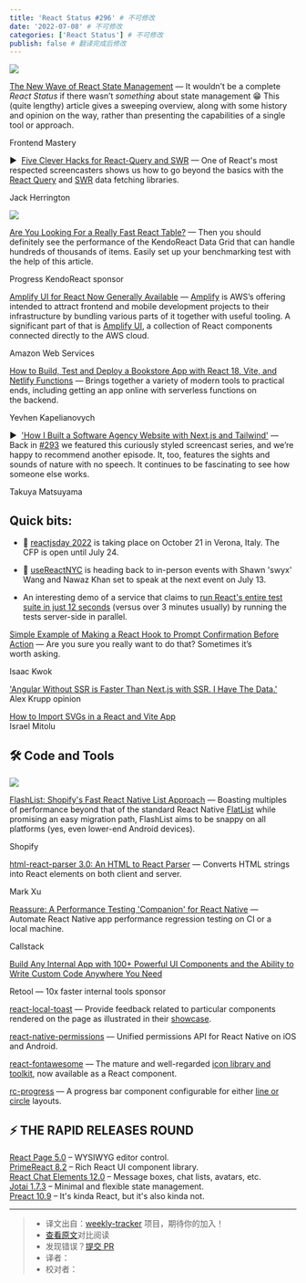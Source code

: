 ```yaml
---
title: 'React Status #296' # 不可修改
date: '2022-07-08' # 不可修改
categories: ['React Status'] # 不可修改
publish: false # 翻译完成后修改
---
```


![](https://res.cloudinary.com/cpress/image/upload/w_1280,e_sharpen:60/alt7ffqv6p0vysyubhod.jpg)

<!--以上是预览信息，图片一张或限制百字左右，前者优先，全文请使用二级及以下标题-->
<!-- more -->

[The New Wave of React State Management](https://react.statuscode.com/link/125843/web "frontendmastery.com") — It wouldn’t be a complete _React Status_ if there wasn’t _something_ about state management 😁 This (quite lengthy) article gives a sweeping overview, along with some history and opinion on the way, rather than presenting the capabilities of a single tool or approach.

Frontend Mastery

▶  [Five Clever Hacks for React-Query and SWR](https://react.statuscode.com/link/125844/web "www.youtube.com") — One of React's most respected screencasters shows us how to go beyond the basics with the [React Query](https://react.statuscode.com/link/125845/web) and [SWR](https://react.statuscode.com/link/125846/web) data fetching libraries.

Jack Herrington

[![](https://copm.s3.amazonaws.com/e2fdab7e.png)](https://react.statuscode.com/link/125847/web)

[Are You Looking For a Really Fast React Table?](https://react.statuscode.com/link/125847/web "ad.doubleclick.net") — Then you should definitely see the performance of the KendoReact Data Grid that can handle hundreds of thousands of items. Easily set up your benchmarking test with the help of this article.

Progress KendoReact sponsor

[Amplify UI for React Now Generally Available](https://react.statuscode.com/link/125874/web "aws.amazon.com") — [Amplify](https://react.statuscode.com/link/125875/web) is AWS’s offering intended to attract frontend and mobile development projects to their infrastructure by bundling various parts of it together with useful tooling. A significant part of that is [Amplify UI](https://react.statuscode.com/link/125876/web), a collection of React components connected directly to the AWS cloud.

Amazon Web Services

[How to Build, Test and Deploy a Bookstore App with React 18, Vite, and Netlify Functions](https://react.statuscode.com/link/125848/web "labs.pineview.io") — Brings together a variety of modern tools to practical ends, including getting an app online with serverless functions on the backend.

Yevhen Kapelianovych

▶  ['How I Built a Software Agency Website with Next.js and Tailwind'](https://react.statuscode.com/link/125877/web "www.youtube.com") — Back in [#293](https://react.statuscode.com/link/125878/web) we featured this curiously styled screencast series, and we’re happy to recommend another episode. It, too, features the sights and sounds of nature with no speech. It continues to be fascinating to see how someone else works.

Takuya Matsuyama

## **Quick bits:**

*   📆 [reactjsday 2022](https://react.statuscode.com/link/125849/web) is taking place on October 21 in Verona, Italy. The CFP is open until July 24.
    
*   📆 [useReactNYC](https://react.statuscode.com/link/125850/web) is heading back to in-person events with Shawn 'swyx' Wang and Nawaz Khan set to speak at the next event on July 13.
    
*   An interesting demo of a service that claims to [run React's entire test suite in just 12 seconds](https://react.statuscode.com/link/125879/web) (versus over 3 minutes usually) by running the tests server-side in parallel.
    
[Simple Example of Making a React Hook to Prompt Confirmation Before Action](https://react.statuscode.com/link/125855/web "medium.com") — Are you sure you really want to do that? Sometimes it’s worth asking.

Isaac Kwok

['Angular Without SSR is Faster Than Next.js with SSR. I Have The Data.'](https://react.statuscode.com/link/125856/web)  
Alex Krupp opinion

[How to Import SVGs in a React and Vite App](https://react.statuscode.com/link/125853/web)  
Israel Mitolu

## 🛠 Code and Tools

[![](https://res.cloudinary.com/cpress/image/upload/w_1280,e_sharpen:60/tiupsen0vja9ajejffei.jpg)](https://react.statuscode.com/link/125857/web)

[FlashList: Shopify's Fast React Native List Approach](https://react.statuscode.com/link/125857/web "shopify.github.io") — Boasting multiples of performance beyond that of the standard React Native [FlatList](https://react.statuscode.com/link/125858/web) while promising an easy migration path, FlashList aims to be snappy on all platforms (yes, even lower-end Android devices).

Shopify

[html-react-parser 3.0: An HTML to React Parser](https://react.statuscode.com/link/125859/web "github.com") — Converts HTML strings into React elements on both client and server.

Mark Xu

[Reassure: A Performance Testing 'Companion' for React Native](https://react.statuscode.com/link/125860/web "github.com") — Automate React Native app performance regression testing on CI or a local machine.

Callstack

[Build Any Internal App with 100+ Powerful UI Components and the Ability to Write Custom Code Anywhere You Need](https://react.statuscode.com/link/125861/web "retool.com")

Retool — 10x faster internal tools sponsor

[react-local-toast](https://react.statuscode.com/link/125862/web) — Provide feedback related to particular components rendered on the page as illustrated in their [showcase](https://react.statuscode.com/link/125863/web).

[react-native-permissions](https://react.statuscode.com/link/125864/web) — Unified permissions API for React Native on iOS and Android.

[react-fontawesome](https://react.statuscode.com/link/125865/web) — The mature and well-regarded [icon library and toolkit](https://react.statuscode.com/link/125866/web), now available as a React component.

[rc-progress](https://react.statuscode.com/link/125867/web) — A progress bar component configurable for either [line or circle](https://react.statuscode.com/link/125868/web) layouts.

## **⚡️ THE RAPID RELEASES ROUND**

[React Page 5.0](https://react.statuscode.com/link/125869/web) – WYSIWYG editor control.  
[PrimeReact 8.2](https://react.statuscode.com/link/125870/web) – Rich React UI component library.  
[React Chat Elements 12.0](https://react.statuscode.com/link/125871/web) – Message boxes, chat lists, avatars, etc.  
[Jotai 1.7.3](https://react.statuscode.com/link/125872/web) – Minimal and flexible state management.  
[Preact 10.9](https://react.statuscode.com/link/125873/web) – It's kinda React, but it's also kinda not.

---
> * 译文出自：[weekly-tracker](https://github.com/FEDarling/weekly-tracker) 项目，期待你的加入！
> * [查看原文](https://react.statuscode.com/issues/296)对比阅读
> * 发现错误？[提交 PR](https://github.com/FEDarling/weekly-tracker/blob/main/weeklys/react_status/296)
> * 译者：
> * 校对者：
